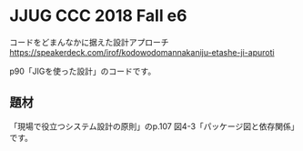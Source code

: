 JJUG CCC 2018 Fall e6
============================================================

コードをどまんなかに据えた設計アプローチ
https://speakerdeck.com/irof/kodowodomannakaniju-etashe-ji-apuroti

p90「JIGを使った設計」のコードです。

## 題材

「現場で役立つシステム設計の原則」のp.107 図4-3「パッケージ図と依存関係」です。


